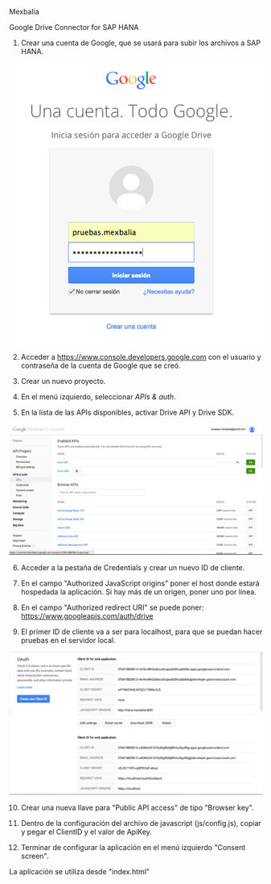 Mexbalia

Google Drive Connector for SAP HANA

1. Crear una cuenta de Google, que se usará para subir los archivos a SAP HANA. 

![](https://github.com/suecarmol/gDrive_P1/blob/master/screencaps/ScreenCap1.png)

2. Acceder a https://www.console.developers.google.com con el usuario y contraseña de la cuenta de Google que se creó.

3. Crear un nuevo proyecto.

4. En el menú izquierdo, seleccionar *APIs & auth*.

5. En la lista de las APIs disponibles, activar Drive API y Drive SDK.

![](https://github.com/suecarmol/gDrive_P1/blob/master/screencaps/ScreenCap2.png)

6. Acceder a la pestaña de Credentials y crear un nuevo ID de cliente.

7. En el campo "Authorized JavaScript origins" poner el host donde estará hospedada la aplicación. Si hay más de un origen, poner uno por línea.

8. En el campo "Authorized redirect URI" se puede poner: https://www.googleapis.com/auth/drive

9. El primer ID de cliente va a ser para localhost, para que se puedan hacer pruebas en el servidor local. 

![](https://github.com/suecarmol/gDrive_P1/blob/master/screencaps/ScreenCap3.png)

10. Crear una nueva llave para "Public API access" de tipo "Browser key".

11. Dentro de la configuración del archivo de javascript (js/config.js), copiar y pegar el ClientID y el valor de ApiKey.

12. Terminar de configurar la aplicación en el menú izquierdo "Consent screen".

La aplicación se utiliza desde "index.html"
